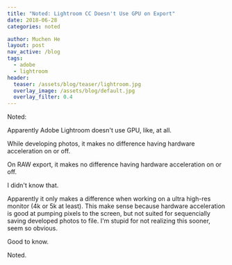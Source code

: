 ```yaml
---
title: "Noted: Lightroom CC Doesn't Use GPU on Export"
date: 2018-06-28
categories: noted

author: Muchen He
layout: post
nav_active: /blog
tags:
  - adobe
  - lightroom
header:
  teaser: /assets/blog/teaser/lightroom.jpg
  overlay_image: /assets/blog/default.jpg
  overlay_filter: 0.4
---
```


Noted:

Apparently Adobe Lightroom doesn't use GPU, like, at all.

<!-- excerpt -->

While developing photos, it makes no difference having hardware acceleration on or off.

On RAW export, it makes no difference having hardware acceleration on or off.

I didn't know that.

Apparently it only makes a difference when working on a ultra high-res monitor (4k or 5k at least). This make sense because hardware acceleration is good at pumping pixels to the screen, but not suited for sequencially saving developed photos to file. I'm stupid for not realizing this sooner, seem so obvious.

Good to know.

Noted.
